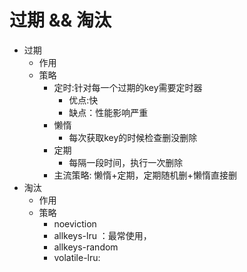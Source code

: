 过期 && 淘汰
=====


- 过期
    - 作用
    - 策略  
        - 定时:针对每一个过期的key需要定时器
            - 优点:快
            - 缺点：性能影响严重
        - 懒惰
            - 每次获取key的时候检查删没删除
        - 定期
            - 每隔一段时间，执行一次删除
        - 主流策略: 懒惰+定期，定期随机删+懒惰直接删
- 淘汰
    - 作用
    - 策略
        - noeviction
        - allkeys-lru ：最常使用，
        - allkeys-random
        - volatile-lru:
    
    
